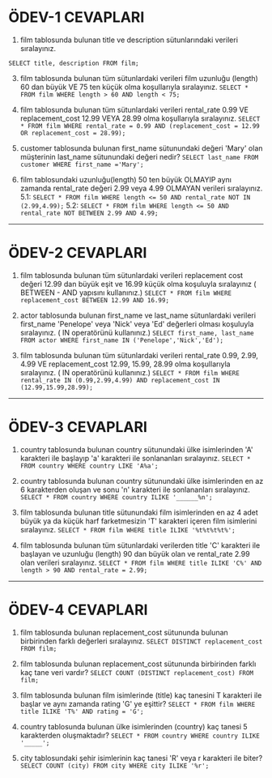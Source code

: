 # ÖDEV-1 CEVAPLARI

1. film tablosunda bulunan title ve description sütunlarındaki verileri sıralayınız.
   
`SELECT title, description FROM film;`

3. film tablosunda bulunan tüm sütunlardaki verileri film uzunluğu (length) 60 dan büyük VE 75 ten küçük olma koşullarıyla sıralayınız. 
`SELECT * FROM film WHERE length > 60 AND length < 75;`

4. film tablosunda bulunan tüm sütunlardaki verileri rental_rate 0.99 VE replacement_cost 12.99 VEYA 28.99 olma koşullarıyla sıralayınız.
`SELECT * FROM film WHERE rental_rate = 0.99 AND (replacement_cost = 12.99 OR replacement_cost = 28.99);`

5. customer tablosunda bulunan first_name sütunundaki değeri 'Mary' olan müşterinin last_name sütunundaki değeri nedir? 
`SELECT last_name FROM customer WHERE first_name ='Mary';`

6. film tablosundaki uzunluğu(length) 50 ten büyük OLMAYIP aynı zamanda rental_rate değeri 2.99 veya 4.99 OLMAYAN verileri sıralayınız. 
5.1:
`SELECT * FROM film WHERE length <= 50 AND rental_rate NOT IN (2.99,4.99);`
5.2: 
`SELECT * FROM film WHERE length <= 50 AND rental_rate NOT BETWEEN 2.99 AND 4.99;`
---

# ÖDEV-2 CEVAPLARI

1. film tablosunda bulunan tüm sütunlardaki verileri replacement cost değeri 12.99 dan büyük eşit ve 16.99 küçük olma koşuluyla sıralayınız ( BETWEEN - AND yapısını kullanınız.)
`SELECT * FROM film WHERE replacement_cost BETWEEN 12.99 AND 16.99;`

2. actor tablosunda bulunan first_name ve last_name sütunlardaki verileri first_name 'Penelope' veya 'Nick' veya 'Ed' değerleri olması koşuluyla sıralayınız. ( IN operatörünü kullanınız.)
`SELECT first_name, last_name FROM actor WHERE first_name IN ('Penelope','Nick','Ed');`

3. film tablosunda bulunan tüm sütunlardaki verileri rental_rate 0.99, 2.99, 4.99 VE replacement_cost 12.99, 15.99, 28.99 olma koşullarıyla sıralayınız. ( IN operatörünü kullanınız.)
`SELECT * FROM film WHERE rental_rate IN (0.99,2.99,4.99) AND replacement_cost IN (12.99,15.99,28.99);`
---

# ÖDEV-3 CEVAPLARI 

1. country tablosunda bulunan country sütunundaki ülke isimlerinden 'A' karakteri ile başlayıp 'a' karakteri ile sonlananları sıralayınız.
`SELECT * FROM country WHERE country LIKE 'A%a';`

2. country tablosunda bulunan country sütunundaki ülke isimlerinden en az 6 karakterden oluşan ve sonu 'n' karakteri ile sonlananları sıralayınız.
`SELECT * FROM country WHERE country ILIKE '______%n';`

3. film tablosunda bulunan title sütunundaki film isimlerinden en az 4 adet büyük ya da küçük harf farketmesizin 'T' karakteri içeren film isimlerini sıralayınız.
`SELECT * FROM film WHERE title ILIKE '%t%t%t%t%';`

4. film tablosunda bulunan tüm sütunlardaki verilerden title 'C' karakteri ile başlayan ve uzunluğu (length) 90 dan büyük olan ve rental_rate 2.99 olan verileri sıralayınız.
`SELECT * FROM film WHERE title ILIKE 'C%' AND length > 90 AND rental_rate = 2.99;`
---

# ÖDEV-4 CEVAPLARI
 
1. film tablosunda bulunan replacement_cost sütununda bulunan birbirinden farklı değerleri sıralayınız.
`SELECT DISTINCT replacement_cost FROM film;`

2. film tablosunda bulunan replacement_cost sütununda birbirinden farklı kaç tane veri vardır?
`SELECT COUNT (DISTINCT replacement_cost) FROM film;`

3. film tablosunda bulunan film isimlerinde (title) kaç tanesini T karakteri ile başlar ve aynı zamanda rating 'G' ye eşittir?
`SELECT * FROM film WHERE title ILIKE 'T%' AND rating = 'G';`
4. country tablosunda bulunan ülke isimlerinden (country) kaç tanesi 5 karakterden oluşmaktadır?
`SELECT * FROM country WHERE country ILIKE '_____';`

5. city tablosundaki şehir isimlerinin kaç tanesi 'R' veya r karakteri ile biter?
`SELECT COUNT (city) FROM city WHERE city ILIKE '%r';`

